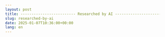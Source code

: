 ```yaml
---
layout: post
title: ------------------------- Researched by AI -------------------------
slug: researched-by-ai
date: 2025-01-07T10:36:00+00:00
lang: en
---
```


